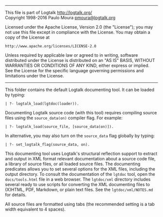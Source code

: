 ________________________________________________________________________

This file is part of Logtalk <http://logtalk.org/>  
Copyright 1998-2016 Paulo Moura <pmoura@logtalk.org>

Licensed under the Apache License, Version 2.0 (the "License");
you may not use this file except in compliance with the License.
You may obtain a copy of the License at

    http://www.apache.org/licenses/LICENSE-2.0

Unless required by applicable law or agreed to in writing, software
distributed under the License is distributed on an "AS IS" BASIS,
WITHOUT WARRANTIES OR CONDITIONS OF ANY KIND, either express or implied.
See the License for the specific language governing permissions and
limitations under the License.
________________________________________________________________________


This folder contains the default Logtalk documenting tool. It can
be loaded by typing:

	| ?- logtalk_load(lgtdoc(loader)).

Documenting Logtalk source code (with this tool) requires compiling
source files using the `source_data(on)` compiler flag. For example:

	| ?- logtalk_load(source_file, [source_data(on)]).

In alternative, you may also turn on the `source_data` flag globally
by typing:

	| ?- set_logtalk_flag(source_data, on).

This documenting tool uses Logtalk's structural reflection support
to extract and output in XML format relevant documentation about a
source code file, a library of source files, or all loaded source
files. The documenting predicates allows you to set several options
for the XML files, including the output directory. To consult the
documentation of the `lgtdoc` tool, open the `docs/tools.html` file
in a web browser. The `lgtdoc/xml` directory includes several ready
to use scripts for converting the XML documenting files to (X)HTML,
PDF, Markdown, or plain text files. See the `lgtdoc/xml/NOTES.md`
for details.

All source files are formatted using tabs (the recommended setting
is a tab width equivalent to 4 spaces).
